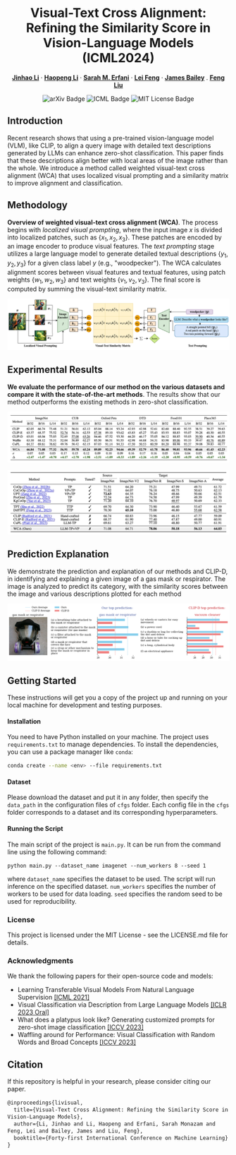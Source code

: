 <h1 align="center">
  Visual-Text Cross Alignment: Refining the Similarity Score in Vision-Language Models (ICML2024)
</h1>

<!-- <p align="center"> -->
<p align="center" margin-bottom="0px">
  <a href="https://jinhaolee.github.io/JinhaoLee/"><strong>Jinhao Li</strong></a>
  ·
  <a href="https://hoplee6.github.io/"><strong>Haopeng Li</strong></a>
  ·
  <a href="https://people.eng.unimelb.edu.au/smonazam/"><strong>Sarah M. Erfani</strong></a>
  ·
  <a href="https://lfeng1995.github.io/"><strong>Lei Feng</strong></a>
  ·
  <a href="https://people.eng.unimelb.edu.au/baileyj/"><strong>James Bailey</strong></a>
  .
  <a href="https://fengliu90.github.io/"><strong>Feng Liu</strong></a></p>
</p>

<p align="center">
  <a href="https://arxiv.org/abs/2406.02915" style="text-decoration:none !important;">
    <img src="https://img.shields.io/badge/arXiv-1234.56789-b31b1b.svg" alt="arXiv Badge">
  </a>
  <a href="https://icml.cc/virtual/2024/poster/34359" style="text-decoration:none !important;">
    <img src="https://img.shields.io/badge/Pub-ICML'24-blue" alt="ICML Badge">
  </a>
  <a href="https://opensource.org/licenses/MIT" style="text-decoration:none !important;">
    <img src="https://img.shields.io/badge/License-MIT-yellow.svg" alt="MIT License Badge">
  </a>
</p>
<!-- </p> -->

## Introduction
Recent research shows that using a pre-trained vision-language model (VLM), like CLIP, to align a query image with detailed text descriptions generated by LLMs can enhance zero-shot classification. This paper finds that these descriptions align better with local areas of the image rather than the whole. We introduce a method called weighted visual-text cross alignment (WCA) that uses localized visual prompting and a similarity matrix to improve alignment and classification.

## Methodology
**Overview of weighted visual-text cross alignment (WCA)**. The process begins with *localized visual prompting*, where the input image $x$ is divided into localized patches, such as $\{x_1, x_2, x_3\}$. These patches are encoded by an image encoder to produce visual features. The *text prompting* stage utilizes a large language model to generate detailed textual descriptions $\{y_1, y_2, y_3\}$ for a given class label $y$ (e.g., "woodpecker"). The WCA calculates alignment scores between visual features and textual features, using patch weights $\{w_1, w_2, w_3\}$ and text weights $\{v_1, v_2, v_3\}$. The final score is computed by summing the visual-text similarity matrix.

![](images/methodology.png)

## Experimental Results
**We evaluate the performance of our method on the various datasets and compare it with the state-of-the-art methods**. The results show that our method outperforms the existing methods in zero-shot classification.

![](images/results.png)

![](images/DG_results.png)

## Prediction Explanation 
We demonstrate the prediction and explanation of our methods and CLIP-D, in identifying and explaining a given image of a gas mask or respirator. The image is analyzed to predict its category, with the similarity scores between the image and various descriptions plotted for each method

![](images/example.png)

## Getting Started

These instructions will get you a copy of the project up and running on your local machine for development and testing purposes.

#### Installation

You need to have Python installed on your machine. The project uses `requirements.txt` to manage dependencies. To install the dependencies, you can use a package manager like `conda`:

```bash
conda create --name <env> --file requirements.txt
```

#### Dataset
Please download the dataset and put it in any folder, then specify the `data_path` in the configuration files of `cfgs` folder. Each config file in the `cfgs` folder corresponds to a dataset and its corresponding hyperparameters.

#### Running the Script

The main script of the project is `main.py`. It can be run from the command line using the following command:
```
python main.py --dataset_name imagenet --num_workers 8 --seed 1
```
where `dataset_name` specifies the dataset to be used. The script will run inference on the specified dataset. `num_workers` specifies the number of workers to be used for data loading. `seed` specifies the random seed to be used for reproducibility.

### License

This project is licensed under the MIT License - see the LICENSE.md file for details.

### Acknowledgments

We thank the following papers for their open-source code and models:
- Learning Transferable Visual Models From Natural Language Supervision [[ICML 2021]](https://github.dev/openai/CLIP)  
- Visual Classification via Description from Large Language Models [[ICLR 2023 Oral]](https://github.com/sachit-menon/classify_by_description_release)
- What does a platypus look like? Generating customized prompts for zero-shot image classification [[ICCV 2023]](https://github.com/sarahpratt/CuPL)
- Waffling around for Performance: Visual Classification with Random Words and Broad Concepts [[ICCV 2023]](https://github.com/ExplainableML/WaffleCLIP)

## Citation

If this repository is helpful in your research, please consider citing our paper.
```
@inproceedings{livisual,
  title={Visual-Text Cross Alignment: Refining the Similarity Score in Vision-Language Models},
  author={Li, Jinhao and Li, Haopeng and Erfani, Sarah Monazam and Feng, Lei and Bailey, James and Liu, Feng},
  booktitle={Forty-first International Conference on Machine Learning}
}
```